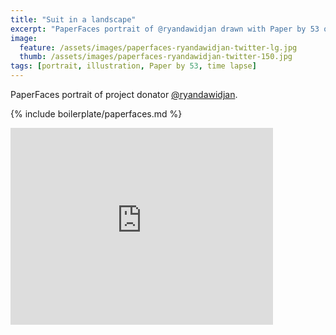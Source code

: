 ```yaml
---
title: "Suit in a landscape"
excerpt: "PaperFaces portrait of @ryandawidjan drawn with Paper by 53 on an iPad."
image: 
  feature: /assets/images/paperfaces-ryandawidjan-twitter-lg.jpg
  thumb: /assets/images/paperfaces-ryandawidjan-twitter-150.jpg
tags: [portrait, illustration, Paper by 53, time lapse]
---
```


PaperFaces portrait of project donator [@ryandawidjan](http://twitter.com/ryandawidjan).

{% include boilerplate/paperfaces.md %}

<iframe width="420" height="315" src="https://www.youtube.com/embed/OhQJoyX-t0w" frameborder="0"> </iframe>
